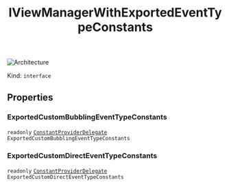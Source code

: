 ﻿---
id: IViewManagerWithExportedEventTypeConstants
title: IViewManagerWithExportedEventTypeConstants
---

![Architecture](https://img.shields.io/badge/architecture-old_only-yellow)

Kind: `interface`

## Properties
### ExportedCustomBubblingEventTypeConstants
`readonly`  [`ConstantProviderDelegate`](ConstantProviderDelegate) `ExportedCustomBubblingEventTypeConstants`

### ExportedCustomDirectEventTypeConstants
`readonly`  [`ConstantProviderDelegate`](ConstantProviderDelegate) `ExportedCustomDirectEventTypeConstants`

